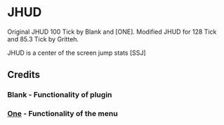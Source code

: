 # JHUD
Original JHUD 100 Tick by Blank and [ONE].
Modified JHUD for 128 Tick and 85.3 Tick by Gritteh.

JHUD is a center of the screen jump stats [SSJ]

## Credits
### Blank - Functionality of plugin
### [One](https://steamcommunity.com/id/One/) - Functionality of the menu
